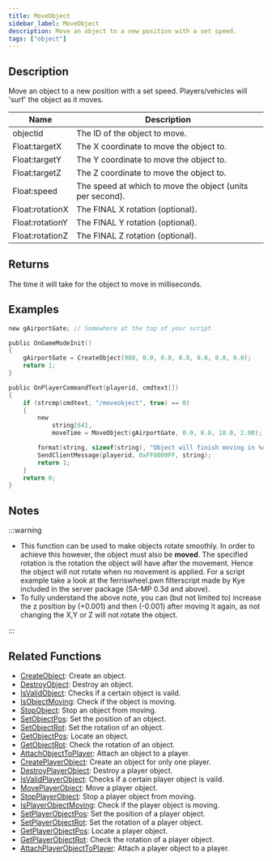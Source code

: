 ```yaml
---
title: MoveObject
sidebar_label: MoveObject
description: Move an object to a new position with a set speed.
tags: ["object"]
---
```


## Description

Move an object to a new position with a set speed. Players/vehicles will 'surf' the object as it moves.

| Name            | Description                                               |
| --------------- | --------------------------------------------------------- |
| objectid        | The ID of the object to move.                             |
| Float:targetX   | The X coordinate to move the object to.                   |
| Float:targetY   | The Y coordinate to move the object to.                   |
| Float:targetZ   | The Z coordinate to move the object to.                   |
| Float:speed     | The speed at which to move the object (units per second). |
| Float:rotationX | The FINAL X rotation (optional).                          |
| Float:rotationY | The FINAL Y rotation (optional).                          |
| Float:rotationZ | The FINAL Z rotation (optional).                          |

## Returns

The time it will take for the object to move in milliseconds.

## Examples

```c
new gAirportGate; // Somewhere at the top of your script

public OnGameModeInit()
{
    gAirportGate = CreateObject(980, 0.0, 0.0, 0.0, 0.0, 0.0, 0.0);
    return 1;
}

public OnPlayerCommandText(playerid, cmdtext[])
{
    if (strcmp(cmdtext, "/moveobject", true) == 0)
    {
        new
            string[64],
            moveTime = MoveObject(gAirportGate, 0.0, 0.0, 10.0, 2.00);

        format(string, sizeof(string), "Object will finish moving in %d milliseconds", moveTime);
        SendClientMessage(playerid, 0xFF0000FF, string);
        return 1;
    }
    return 0;
}
```

## Notes

:::warning

- This function can be used to make objects rotate smoothly. In order to achieve this however, the object must also be **moved**. The specified rotation is the rotation the object will have after the movement. Hence the object will not rotate when no movement is applied. For a script example take a look at the ferriswheel.pwn filterscript made by Kye included in the server package (SA-MP 0.3d and above).
- To fully understand the above note, you can (but not limited to) increase the z position by (+0.001) and then (-0.001) after moving it again, as not changing the X,Y or Z will not rotate the object.

:::

## Related Functions

- [CreateObject](CreateObject): Create an object.
- [DestroyObject](DestroyObject): Destroy an object.
- [IsValidObject](IsValidObject): Checks if a certain object is vaild.
- [IsObjectMoving](IsObjectMoving): Check if the object is moving.
- [StopObject](StopObject): Stop an object from moving.
- [SetObjectPos](SetObjectPos): Set the position of an object.
- [SetObjectRot](SetObjectRot): Set the rotation of an object.
- [GetObjectPos](GetObjectPos): Locate an object.
- [GetObjectRot](GetObjectRot): Check the rotation of an object.
- [AttachObjectToPlayer](AttachObjectToPlayer): Attach an object to a player.
- [CreatePlayerObject](CreatePlayerObject): Create an object for only one player.
- [DestroyPlayerObject](DestroyPlayerObject): Destroy a player object.
- [IsValidPlayerObject](IsValidPlayerObject): Checks if a certain player object is vaild.
- [MovePlayerObject](MovePlayerObject): Move a player object.
- [StopPlayerObject](StopPlayerObject): Stop a player object from moving.
- [IsPlayerObjectMoving](IsPlayerObjectMoving): Check if the player object is moving.
- [SetPlayerObjectPos](SetPlayerObjectPos): Set the position of a player object.
- [SetPlayerObjectRot](SetPlayerObjectRot): Set the rotation of a player object.
- [GetPlayerObjectPos](GetPlayerObjectPos): Locate a player object.
- [GetPlayerObjectRot](GetPlayerObjectRot): Check the rotation of a player object.
- [AttachPlayerObjectToPlayer](AttachPlayerObjectToPlayer): Attach a player object to a player.
